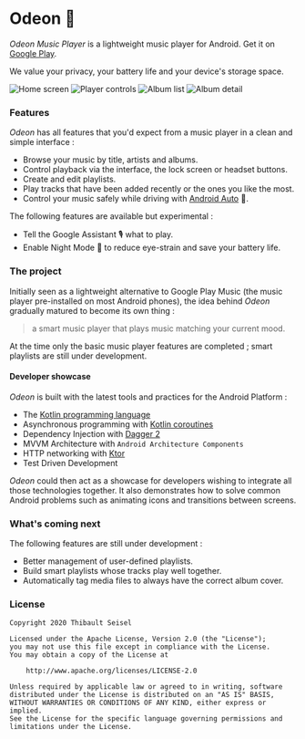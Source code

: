 # Odeon :musical_note:

_Odeon Music Player_ is a lightweight music player for Android.
Get it on [Google Play](https://play.google.com/store/apps/details?id=fr.nihilus.music).

We value your privacy, your battery life and your device's storage space.

![Home screen](images/screenshot_home.png)
![Player controls](images/screenshot_player.png)
![Album list](images/screenshot_albums.png)
![Album detail](images/screenshot_album_detail.png)

### Features

_Odeon_ has all features that you'd expect from a music player in a clean and simple interface :

* Browse your music by title, artists and albums.
* Control playback via the interface, the lock screen or headset buttons.
* Create and edit playlists.
* Play tracks that have been added recently or the ones you like the most.
* Control your music safely while driving with [Android Auto](https://www.android.com/intl/fr_fr/auto/) :car:.

The following features are available but experimental :

* Tell the Google Assistant :studio_microphone: what to play.
* Enable Night Mode :first_quarter_moon_with_face: to reduce eye-strain and save your battery life.

### The project

Initially seen as a lightweight alternative to Google Play Music (the music player pre-installed on most Android phones),
the idea behind _Odeon_ gradually matured to become its own thing :
> a smart music player that plays music matching your current mood.

At the time only the basic music player features are completed ; smart playlists are still under development.

#### Developer showcase

_Odeon_ is built with the latest tools and practices for the Android Platform :

* The [Kotlin programming language](https://kotlinlang.org/)
* Asynchronous programming with [Kotlin coroutines](https://github.com/kotlin/kotlinx.coroutines)
* Dependency Injection with [Dagger 2](https://dagger.dev)
* MVVM Architecture with `Android Architecture Components`
* HTTP networking with [Ktor](https://ktor.io/clients/index.html)
* Test Driven Development

_Odeon_ could then act as a showcase for developers wishing to integrate all those technologies together.
It also demonstrates how to solve common Android problems such as animating icons and transitions between screens.

### What's coming next

The following features are still under development :
* Better management of user-defined playlists.
* Build smart playlists whose tracks play well together.
* Automatically tag media files to always have the correct album cover.

### License

```
Copyright 2020 Thibault Seisel

Licensed under the Apache License, Version 2.0 (the "License");
you may not use this file except in compliance with the License.
You may obtain a copy of the License at

    http://www.apache.org/licenses/LICENSE-2.0

Unless required by applicable law or agreed to in writing, software
distributed under the License is distributed on an "AS IS" BASIS,
WITHOUT WARRANTIES OR CONDITIONS OF ANY KIND, either express or implied.
See the License for the specific language governing permissions and
limitations under the License.
```
